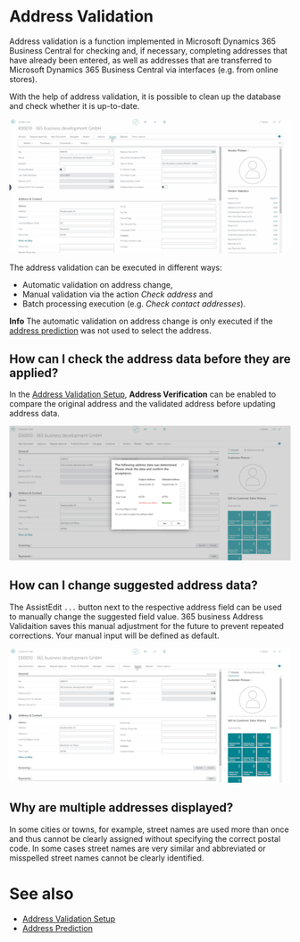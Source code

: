 # Address Validation

Address validation is a function implemented in Microsoft Dynamics 365 Business Central for checking and, if necessary, completing addresses that have already been entered, as well as addresses that are transferred to Microsoft Dynamics 365 Business Central via interfaces (e.g. from online stores).

With the help of address validation, it is possible to clean up the database and check whether it is up-to-date.

![Address Validation](/assets/images/365-business-address-validation/addressvalidation.en-US.gif)

The address validation can be executed in different ways:

 - Automatic validation on address change,
 - Manual validation via the action *Check address* and
 - Batch processing execution (e.g. *Check contact addresses*).

<div class="alert alert-info">
    <i class="fa-duotone fa-thin fa-lightbulb fa-lg"></i>
    <strong>Info</strong> The automatic validation on address change is only executed if the <a href="address-prediction.md">address prediction</a> was not used to select the address.
</div>

## How can I check the address data before they are applied?

In the [Address Validation Setup](setup.md), **Address Verification** can be enabled to compare the original address and the validated address before updating address data.

![Address Validation](/assets/images/365-business-address-validation/address-compare.en-US.png)

## How can I change suggested address data?

The AssistEdit `...` button next to the respective address field can be used to manually change the suggested field value. 365 business Address Validaition saves this manual adjustment for the future to prevent repeated corrections.
Your manual input will be defined as default.

![Address Validation](/assets/images/365-business-address-validation/address-compare.en-US.gif)

## Why are multiple addresses displayed?

In some cities or towns, for example, street names are used more than once and thus cannot be clearly assigned without specifying the correct postal code. In some cases street names are very similar and abbreviated or misspelled street names cannot be clearly identified.

# See also 
 - [Address Validation Setup](setup.md)
 - [Address Prediction](address-prediction.md)